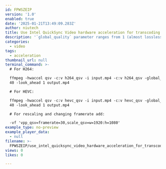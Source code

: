 ```yaml
---
id: FPWSZEIP
version: '1.0'
enabled: true
date: '2025-01-21T13:49:09.283Z'
author: niutech
title: Use Intel QuickSync Video hardware acceleration for transcoding video
description: '`global_quality` parameter ranges from 1 (almost lossless) to 50 (very lossy).'
categories:
  - video
tags:
  - acceleration
thumbnail_url: null
terminal_command: >-
  # For H264:

  ffmpeg -hwaccel qsv -c:v h264_qsv -i input.mp4 -c:v h264_qsv -global_quality
  40 -look_ahead 1 output.mp4

  # For HEVC:

  ffmpeg -hwaccel qsv -c:v hevc_qsv -i input.mp4 -c:v hevc_qsv -global_quality
  40 -look_ahead 1 output.mp4

  # For rescaling and changing framerate add:

  -vf 'vpp_qsv=framerate=30,scale_qsv=w=1920:h=1080'
example_type: no-preview
example_player_data:
  - null
filename: >-
  FPWSZEIP/use_intel_quicksync_video_hardware_acceleration_for_transcoding_video.md
views: 0
likes: 0

---
```

